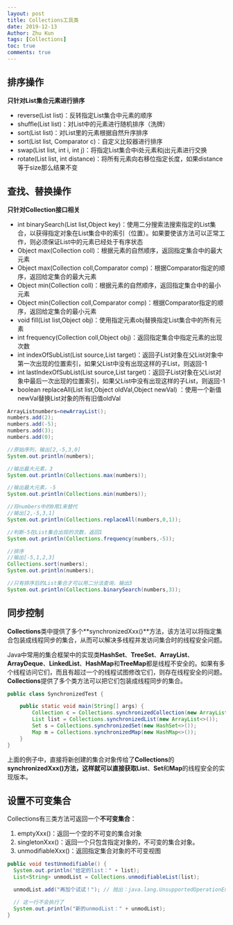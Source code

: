 ```yaml
---
layout: post
title: Collections工具类
date: 2019-12-13
Author: Zhu Kun
tags: [Collections]
toc: true
comments: true
---
```


## 排序操作

**只针对List集合元素进行排序**

- reverse(List list)：反转指定List集合中元素的顺序
- shuffle(List list)：对List中的元素进行随机排序（洗牌）
- sort(List list)：对List里的元素根据自然升序排序
- sort(List list, Comparator c)：自定义比较器进行排序
- swap(List list, int i, int     j)：将指定List集合中i处元素和j出元素进行交换
- rotate(List list, int     distance)：将所有元素向右移位指定长度，如果distance等于size那么结果不变

## 查找、替换操作

**只针对Collection接口相关**

- int binarySearch(List list,Object     key)：使用二分搜索法搜索指定的List集合，以获得指定对象在List集合中的索引（位置）。如果要使该方法可以正常工作，则必须保证List中的元素已经处于有序状态
- Object max(Collection     coll)：根据元素的自然顺序，返回指定集合中的最大元素
- Object max(Collection coll,Comparator     comp)：根据Comparator指定的顺序，返回给定集合的最大元素
- Object min(Collection     coll)：根据元素的自然顺序，返回指定集合中的最小元素
- Object min(Collection coll,Comparator     comp)：根据Comparator指定的顺序，返回给定集合的最小元素
- void fill(List list,Object     obj)：使用指定元素obj替换指定List集合中的所有元素
- int frequency(Collection coll,Object     obj)：返回指定集合中指定元素的出现次数
- int indexOfSubList(List source,List     target)：返回子List对象在父List对象中第一次出现的位置索引，如果父List中没有出现这样的子List，则返回-1
- int lastIndexOfSubList(List source,List     target)：返回子List对象在父List对象中最后一次出现的位置索引，如果父List中没有出现这样的子List，则返回-1
- boolean replaceAll(List list,Object oldVal,Object     newVal)    ：使用一个新值newVal替换List对象的所有旧值oldVal

```java
ArrayListnumbers=newArrayList();
numbers.add(2);
numbers.add(-5);
numbers.add(3);
numbers.add(0);

//原始序列，输出[2,-5,3,0]
System.out.println(numbers);

//输出最大元素，3
System.out.println(Collections.max(numbers));

//输出最大元素，-5
System.out.println(Collections.min(numbers));

//将numbers中的0用1来替代
//输出[2,-5,3,1]
System.out.println(Collections.replaceAll(numbers,0,1));

//判断-5在List集合出现的次数，返回1
System.out.println(Collections.frequency(numbers,-5));

//排序
//输出[-5,1,2,3]
Collections.sort(numbers);
System.out.println(numbers);

//只有排序后的List集合才可以用二分法查询，输出3
System.out.println(Collections.binarySearch(numbers,3));
```

## 同步控制

**Collections**类中提供了多个**synchronizedXxx()**方法，该方法可以将指定集合包装成线程同步的集合，从而可以解决多线程并发访问集合时的线程安全问题。

 

Java中常用的集合框架中的实现类**HashSet**、**TreeSet**、**ArrayList**、**ArrayDeque**、**LinkedList**、**HashMap**和**TreeMap**都是线程不安全的。如果有多个线程访问它们，而且有超过一个的线程试图修改它们，则存在线程安全的问题。**Collections**提供了多个类方法可以把它们包装成线程同步的集合。

```java
public class SynchronizedTest {

    public static void main(String[] args) {
        Collection c = Collections.synchronizedCollection(new ArrayList<>());
        List list = Collections.synchronizedList(new ArrayList<>());
        Set s = Collections.synchronizedSet(new HashSet<>());
        Map m = Collections.synchronizedMap(new HashMap<>());
    }
}
```

上面的例子中，直接将新创建的集合对象传给了**Collections**的**synchronizedXxx()**方法，这样就可以直接获取**List**、**Set**和**Map**的线程安全的实现版本。

## **设置不可变集合**

Collections有三类方法可返回一个**不可变集合**：

1. emptyXxx()：返回一个空的不可变的集合对象
2. singletonXxx()：返回一个只包含指定对象的，不可变的集合对象。
3. unmodifiableXxx()：返回指定集合对象的不可变视图

```java
public void testUnmodifiable() {
  System.out.println("给定的list：" + list);
  List<String> unmodList = Collections.unmodifiableList(list);

  unmodList.add("再加个试试！"); // 抛出：java.lang.UnsupportedOperationException

  // 这一行不会执行了
  System.out.println("新的unmodList：" + unmodList);
}
```

